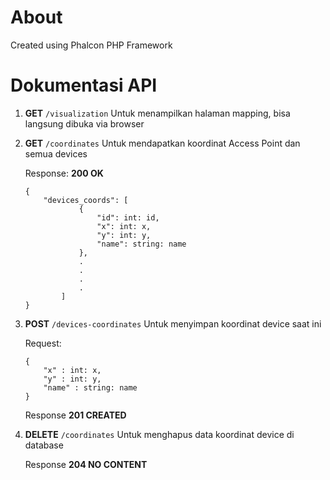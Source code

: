# About
Created using Phalcon PHP Framework

# Dokumentasi API

1. **GET** `/visualization`
    Untuk menampilkan halaman mapping, bisa langsung dibuka via browser

2. **GET** `/coordinates`
    Untuk mendapatkan koordinat Access Point dan semua devices

    Response: **200 OK**
    ```
    {
        "devices_coords": [
                {
                    "id": int: id,
                    "x": int: x,
                    "y": int: y,
                    "name": string: name
                },
                .
                .
                .
                .
            ]
    }
    ```

3. **POST** `/devices-coordinates`
    Untuk menyimpan koordinat device saat ini
    
    Request:
    ```
    {
    	"x" : int: x,
    	"y" : int: y,
    	"name" : string: name
    }
    ```
    
    Response **201 CREATED**

4. **DELETE** `/coordinates`
    Untuk menghapus data koordinat device di database

    Response **204 NO CONTENT**